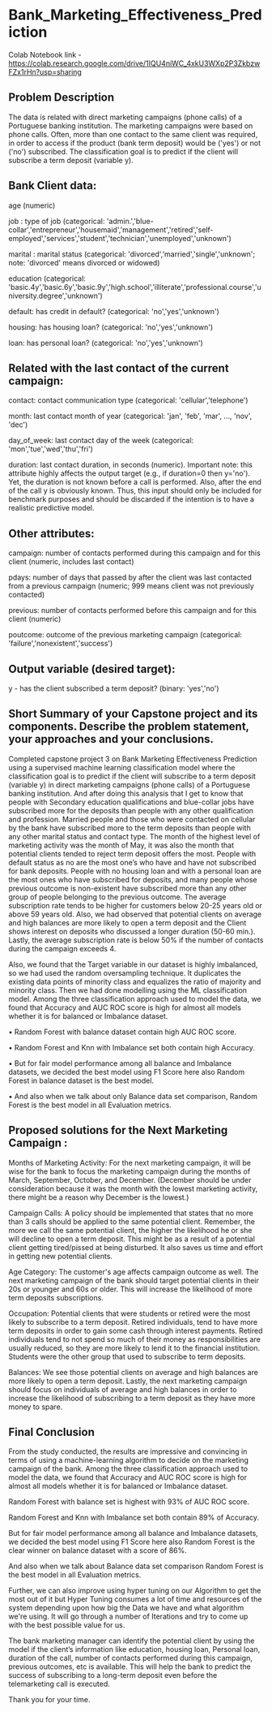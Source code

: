 # Bank_Marketing_Effectiveness_Prediction

Colab Notebook link - https://colab.research.google.com/drive/1IQU4niWC_4xkU3WXp2P3ZkbzwFZx1rHn?usp=sharing

## Problem Description
The data is related with direct marketing campaigns (phone calls) of a Portuguese banking institution. The marketing campaigns were based on phone calls. Often, more than one contact to the same client was required, in order to access if the product (bank term deposit) would be ('yes') or not ('no') subscribed. The classification goal is to predict if the client will subscribe a term deposit (variable y).

## Bank Client data:
age (numeric)

job : type of job (categorical: 'admin.','blue-collar','entrepreneur','housemaid','management','retired','self-employed','services','student','technician','unemployed','unknown')

marital : marital status (categorical: 'divorced','married','single','unknown'; note: 'divorced' means divorced or widowed)

education (categorical: 'basic.4y','basic.6y','basic.9y','high.school','illiterate','professional.course','university.degree','unknown')

default: has credit in default? (categorical: 'no','yes','unknown')

housing: has housing loan? (categorical: 'no','yes','unknown')

loan: has personal loan? (categorical: 'no','yes','unknown')

## Related with the last contact of the current campaign:
contact: contact communication type (categorical: 'cellular','telephone')

month: last contact month of year (categorical: 'jan', 'feb', 'mar', ..., 'nov', 'dec')

day_of_week: last contact day of the week (categorical: 'mon','tue','wed','thu','fri')

duration: last contact duration, in seconds (numeric). Important note: this attribute highly affects the output target (e.g., if duration=0 then y='no'). Yet, the duration is not known before a call is performed. Also, after the end of the call y is obviously known. Thus, this input should only be included for benchmark purposes and should be discarded if the intention is to have a realistic predictive model.

## Other attributes: 
campaign: number of contacts performed during this campaign and for this client (numeric, includes last contact)

pdays: number of days that passed by after the client was last contacted from a previous campaign (numeric; 999 means client was not previously contacted)

previous: number of contacts performed before this campaign and for this client (numeric)

poutcome: outcome of the previous marketing campaign (categorical: 'failure','nonexistent','success')

## Output variable (desired target):
y - has the client subscribed a term deposit? (binary: 'yes','no')

## Short Summary of your Capstone project and its components. Describe the problem statement, your approaches and your conclusions. 
Completed capstone project 3 on Bank Marketing Effectiveness Prediction using a supervised machine learning classification model where the classification goal is to predict if the client will subscribe to a term deposit (variable y) in direct marketing campaigns (phone calls) of a Portuguese banking institution. And after doing this analysis that I get to know that people with Secondary education qualifications and blue-collar jobs have subscribed more for the deposits than people with any other qualification and profession. Married people and those who were contacted on cellular by the bank have subscribed more to the term deposits than people with any other marital status and contact type. The month of the highest level of marketing activity was the month of May, it was also the month that potential clients tended to reject term deposit offers the most. People with default status as no are the most one’s who have and have not subscribed for bank deposits. People with no housing loan and with a personal loan are the most ones who have subscribed for deposits, and many people whose previous outcome is non-existent have subscribed more than any other group of people belonging to the previous outcome. The average subscription rate tends to be higher for customers below 20-25 years old or above 59 years old. Also, we had observed that potential clients on average and high balances are more likely to open a term deposit and the Client shows interest on deposits who discussed a longer duration (50-60 min.). Lastly, the average subscription rate is below 50% if the number of contacts during the campaign exceeds 4.

Also, we found that the Target variable in our dataset is highly imbalanced, so we had used the random oversampling technique. It duplicates the existing data points of minority class and equalizes the ratio of majority and minority class. Then we had done modelling using the ML classification model. 
Among the three classification approach used to model the data, we found that Accuracy and AUC ROC score is high for almost all models whether it is for balanced or Imbalance dataset.

•	Random Forest with balance dataset contain high AUC ROC score.

•	Random Forest and Knn with Imbalance set both contain high Accuracy.

•	But for fair model performance among all balance and Imbalance datasets, we decided the best model using F1 Score here also Random Forest in balance dataset is the best model.

•	And also when we talk about only Balance data set comparison, Random Forest is the best model in all Evaluation metrics.

## Proposed solutions for the Next Marketing Campaign :
Months of Marketing Activity: For the next marketing campaign, it will be wise for the bank to focus the marketing campaign during the months of March, September, October, and December. (December should be under consideration because it was the month with the lowest marketing activity, there might be a reason why December is the lowest.)

Campaign Calls: A policy should be implemented that states that no more than 3 calls should be applied to the same potential client. Remember, the more we call the same potential client, the higher the likelihood he or she will decline to open a term deposit. This might be as a result of a potential client getting tired/pissed at being disturbed. It also saves us time and effort in getting new potential clients.

Age Category: The customer's age affects campaign outcome as well. The next marketing campaign of the bank should target potential clients in their 20s or younger and 60s or older. This will increase the likelihood of more term deposits subscriptions.

Occupation: Potential clients that were students or retired were the most likely to subscribe to a term deposit. Retired individuals, tend to have more term deposits in order to gain some cash through interest payments. Retired individuals tend to not spend so much of their money as responsibilities are usually reduced, so they are more likely to lend it to the financial institution. Students were the other group that used to subscribe to term deposits.

Balances: We see those potential clients on average and high balances are more likely to open a term deposit. Lastly, the next marketing campaign should focus on individuals of average and high balances in order to increase the likelihood of subscribing to a term deposit as they have more money to spare.

## Final Conclusion
From the study conducted, the results are impressive and convincing in terms of using a machine-learning algorithm to decide on the marketing campaign of the bank. Among the three classification approach used to model the data, we found that Accuracy and AUC ROC score is high for almost all models whether it is for balanced or Imbalance dataset.

Random Forest with balance set is highest with 93% of AUC ROC score.

Random Forest and Knn with Imbalance set both contain 89% of Accuracy.

But for fair model performance among all balance and Imbalance datasets, we decided the best model using F1 Score here also Random Forest is the clear winner on balance dataset with a score of 86%.

And also when we talk about Balance data set comparison Random Forest is the best model in all Evaluation metrics.

Further, we can also improve using hyper tuning on our Algorithm to get the most out of it but Hyper Tuning consumes a lot of time and resources of the system depending upon how big the Data we have and what algorithm we're using. It will go through a number of Iterations and try to come up with the best possible value for us.

The bank marketing manager can identify the potential client by using the model if the client’s information like education, housing loan, Personal loan, duration of the call, number of contacts performed during this campaign, previous outcomes, etc is available. This will help the bank to predict the success of subscribing to a long-term deposit even before the telemarketing call is executed.

Thank you for your time.

